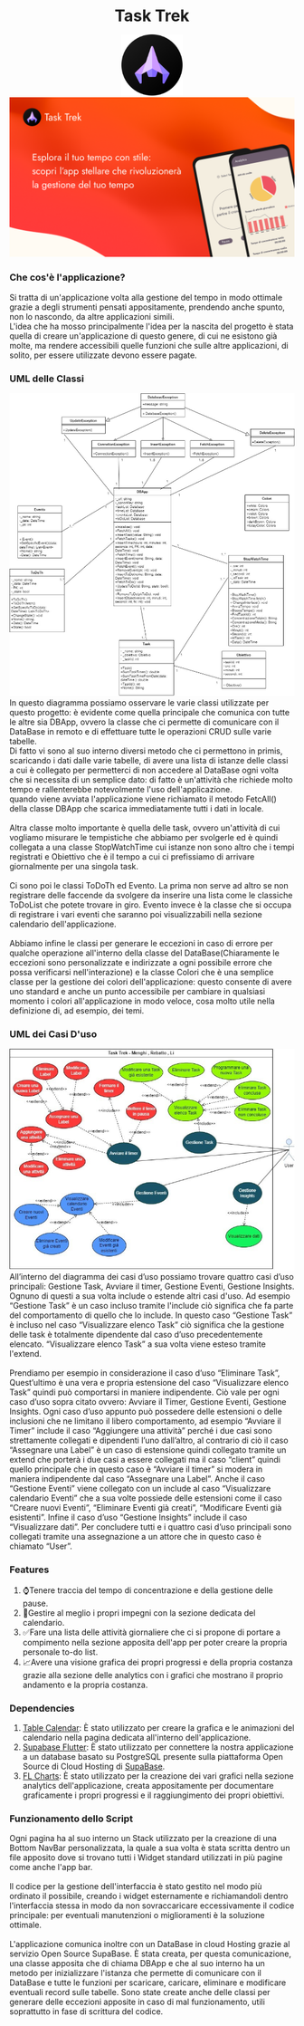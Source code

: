 <h1 align="center" style="font-size:28px; line-height:1"><b>Task Trek</b></h1>

<div align="center">
    <img alt="Icon" src="Docimg/HomeIcon.png" width="108px">
</div>


<div align="center">
    <img src="Docimg/Copertina.png"/>
</div>

### Che cos'è l'applicazione?
Si tratta di un'applicazione volta alla gestione del tempo in modo ottimale
grazie a degli strumenti pensati appositamente, prendendo anche spunto, non lo
nascondo, da altre applicazioni simili. <br>
L'idea che ha mosso principalmente l'idea per la nascita del progetto è stata quella
di creare un'applicazione di questo genere, di cui ne esistono già molte, ma rendere
accessibili quelle funzioni che sulle altre applicazioni, di solito, per essere
utilizzate devono essere pagate. 
### UML delle Classi
<img src="Docimg/DiagrammadelleClassi.jpg">
In questo diagramma possiamo osservare le varie classi utilizzate per questo progetto:
è evidente come quella principale che comunica con tutte le altre sia DBApp, ovvero la classe
che ci permette di comunicare con il DataBase in remoto e di effettuare tutte le operazioni 
CRUD sulle varie tabelle. <br>
Di fatto vi sono al suo interno diversi metodo che ci permettono in primis, scaricando i dati dalle
varie tabelle, di avere una lista di istanze delle classi a cui è collegato per permetterci di non accedere
al DataBase ogni volta che si necessita di un semplice dato: di fatto è un'attività che richiede molto tempo
e rallenterebbe notevolmente l'uso dell'applicazione.<br>
quando viene avviata l'applicazione viene richiamato il metodo FetcAll() della classe DBApp che scarica 
immediatamente tutti i dati in locale. <br><br>
Altra classe molto importante è quella delle task, ovvero un'attività di cui vogliamo misurare le tempistiche
che abbiamo per svolgerle ed è quindi collegata a una classe StopWatchTime cui istanze non sono altro che i tempi
registrati e Obiettivo che è il tempo a cui ci prefissiamo di arrivare giornalmente per una singola task. <br><br>
Ci sono poi le classi ToDoTh ed Evento. La prima non serve ad altro se non registrare delle faccende da svolgere da 
inserire una lista come le classiche ToDoList che potete trovare in giro. Evento invece è la classe che si occupa di
registrare i vari eventi che saranno poi visualizzabili nella sezione calendario dell'applicazione.<br><br>
Abbiamo infine le classi per generare le eccezioni in caso di errore per qualche operazione all'interno della classe del
DataBase(Chiaramente le eccezioni sono personalizzate e indirizzate a ogni possibile errore che possa verificarsi nell'interazione)
e la classe Colori che è una semplice classe per la gestione dei colori dell'applicazione: questo consente di avere uno standard e
anche un punto accessibile per cambiare in qualsiasi momento i colori all'applicazione in modo veloce, cosa molto utile nella definizione
di, ad esempio, dei temi.

### UML dei Casi D'uso
<img src="Docimg/DiagrammaDeiCasiDuso.jpg"><br>
All’interno del diagramma dei casi d’uso possiamo trovare quattro casi d’uso principali: Gestione Task, Avviare il timer, Gestione Eventi, Gestione Insights. 
Ognuno di questi a sua volta include o estende altri casi d'uso. Ad esempio “Gestione Task” è un caso incluso tramite l'include ciò significa che fa parte del 
comportamento di quello che lo include. In questo caso “Gestione Task” è incluso nel caso “Visualizzare elenco Task” ciò significa che la gestione 
delle task è totalmente dipendente dal caso d’uso precedentemente elencato. “Visualizzare elenco Task” a sua volta viene esteso tramite l'extend. <br><br>
Prendiamo per esempio in considerazione il caso d’uso “Eliminare Task”, Quest’ultimo è una vera e propria estensione del caso “Visualizzare elenco 
Task” quindi può comportarsi in maniere indipendente. Ciò vale per ogni caso d’uso sopra citato ovvero: Avviare il Timer, Gestione Eventi, Gestione 
Insights. Ogni caso d’uso appunto può possedere delle estensioni o delle inclusioni che ne limitano il libero comportamento, ad esempio “Avviare il 
Timer” include il caso “Aggiungere una attività” perché i due casi sono strettamente collegati e dipendenti l’uno dall’altro, al contrario di ciò il 
caso “Assegnare una Label” è un caso di estensione quindi collegato tramite un extend che porterà i due casi a essere collegati ma il caso “client” 
quindi quello principale che in questo caso è “Avviare il timer” si modera in maniera indipendente dal caso “Assegnare una Label”. Anche il caso “Gestione 
Eventi” viene collegato con un include al caso “Visualizzare calendario Eventi” che a sua volte possiede delle estensioni come il caso “Creare nuovi 
Eventi”, “Eliminare Eventi già creati”, “Modificare Eventi già esistenti”. Infine il caso d’uso “Gestione Insights” include il caso “Visualizzare dati”. 
Per concludere tutti e i quattro casi d’uso principali sono collegati tramite una assegnazione a un attore che in questo caso è chiamato “User”.
### Features
1. ⌚Tenere traccia del tempo di concentrazione e della gestione delle pause.
2. 📅Gestire al meglio i propri impegni con la sezione dedicata del calendario.
3. ✅Fare una lista delle attività giornaliere che ci si propone di portare a compimento nella
sezione apposita dell'app per poter creare la propria personale to-do list.
4. 📈Avere una visione grafica dei propri progressi e della propria costanza grazie alla sezione
delle analytics con i grafici che mostrano il proprio andamento e la propria costanza.
### Dependencies
1. [Table Calendar](https://pub.dev/packages/table_calendar): È stato utilizzato per
creare la grafica e le animazioni del calendario nella pagina dedicata all'interno dell'applicazione.
2. [Supabase Flutter](https://pub.dev/packages/supabase_flutter): È stato
utilizzato per connettere la nostra applicazione a un database basato
su PostgreSQL presente sulla piattaforma Open Source di Cloud Hosting 
di [SupaBase](https://supabase.com/).
3. [FL Charts](https://pub.dev/packages/fl_chart): È stato utilizzato per la 
creazione dei vari grafici nella sezione analytics dell'applicazione, creata appositamente per documentare graficamente 
i propri progressi e il raggiungimento dei propri obiettivi.

### Funzionamento dello Script
Ogni pagina ha al suo interno un Stack utilizzato per la creazione di una Bottom NavBar personalizzata,
la quale a sua volta è stata scritta dentro un file apposito dove si trovano tutti i Widget standard utilizzati
in più pagine come anche l'app bar. <br> <br>
Il codice per la gestione dell'interfaccia è stato gestito nel modo più ordinato il possibile, creando i widget 
esternamente e richiamandoli dentro l'interfaccia stessa in modo da non sovraccaricare eccessivamente il codice 
principale: per eventuali manutenzioni o miglioramenti è la soluzione ottimale. <br> <br>
L'applicazione comunica inoltre con un DataBase in cloud Hosting grazie al servizio Open Source SupaBase. È stata
creata, per questa comunicazione, una classe apposita che di chiama DBApp e che al suo interno ha un metodo per 
inizializzare l'istanza che permette di comunicare con il DataBase e tutte le funzioni per scaricare, caricare, 
eliminare e modificare eventuali record sulle tabelle. Sono state create anche delle classi per generare delle
eccezioni apposite in caso di mal funzionamento, utili soprattutto in fase di scrittura del codice.